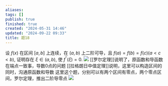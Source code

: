 ```yaml
---
aliases: 
tags: []
publish: true
finished: true
created: "2024-05-31 14:46"
updated: "2024-09-22 09:33"
title: 题18
---
```

设 $f(x)$ 在区间 $[a,b]$ 上连续，在 $(a,b)$ 上二阶可导，且 $f(a)=f(b)=f(c)(a<c<b),$ 证明存在 $\xi\in(a,b),$ 使 $f^{\prime\prime}(\xi)=0.$
![](https://img.hwenyi.live/202402121301816.webp)
[[罗尔定理]]说明了，原函数和导函数在端点一致事，导数0点的问题
[[拉格朗日中值定理]]说明，这里可以构造区间的同时，沟通原函数和导数
这里这个题，分别可以有两个区间有零点，两个零点区间，罗尔定理，推出二阶导零点
![](https://img.hwenyi.live/202402121314154.webp)
